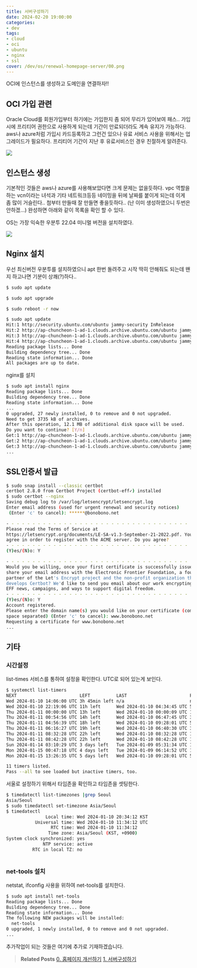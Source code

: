 ```yaml
---
title: 서버구성하기
date: 2024-02-20 19:00:00
categories:
- dev
tags:
- cloud
- oci
- ubuntu
- nginx
- ssl
cover: /dev/os/renewal-homepage-server/00.png
---
```


OCI에 인스턴스를 생성하고 도메인을 연결하자!!

<!-- more -->

## OCI 가입 관련
Oracle Cloud를 회원가입부터 하기에는 가입한지 좀 되어 무리가 있어보여 패스..
가입시에 프리티어 권한으로 사용하게 되는데 기간이 만료되더라도 계속 유지가 가능하다.
aws나 azure처럼 가입시 카드등록하고 그런건 있으나 유료 서비스 사용을 위해서는 업그레이드가 필요하다.
프리티어 기간이 지난 후 유료서비스인 경우 친절하게 알려준다.

![](02.png)

## 인스턴스 생성
기본적인 것들은 aws나 azure를 사용해보았다면 크게 문제는 없을듯하다.
vpc 역할을 하는 vcn이라는 녀석과 기타 네트워크등등 네이밍을 뒤에 날짜를 붙이게 되는데 이게 좀 많이 거슬린다..
첨부터 만들때 잘 만들면 좋을듯하다.. (난 이미 생성하였으니 두번은 안하겠...)
완성하면 아래와 같이 목록을 확인 할 수 있다.

OS는 가장 익숙한 우분투 22.04 미니멀 버전을 설치하였다.

![](01.png)

## Nginx 설치
우선 최신버전 우분투를 설치하였으니 apt 한번 돌려주고 시작
딱히 안해줘도 되는데 왠지 하고나면 기분이 상쾌(?)하다..
```sh
$ sudo apt update

$ sudo apt upgrade

$ sudo reboot -r now

$ sudo apt update
Hit:1 http://security.ubuntu.com/ubuntu jammy-security InRelease
Hit:2 http://ap-chuncheon-1-ad-1.clouds.archive.ubuntu.com/ubuntu jammy InRelease
Hit:3 http://ap-chuncheon-1-ad-1.clouds.archive.ubuntu.com/ubuntu jammy-updates InRelease
Hit:4 http://ap-chuncheon-1-ad-1.clouds.archive.ubuntu.com/ubuntu jammy-backports InRelease
Reading package lists... Done
Building dependency tree... Done
Reading state information... Done
All packages are up to date.
```

nginx를 설치
```sh
$ sudo apt install nginx
Reading package lists... Done
Building dependency tree... Done
Reading state information... Done
...
0 upgraded, 27 newly installed, 0 to remove and 0 not upgraded.
Need to get 3735 kB of archives.
After this operation, 12.1 MB of additional disk space will be used.
Do you want to continue? [Y/n]
Get:1 http://ap-chuncheon-1-ad-1.clouds.archive.ubuntu.com/ubuntu jammy/main amd64 libmaxminddb0 amd64 1.5.2-1build2 [24.7 kB]
Get:2 http://ap-chuncheon-1-ad-1.clouds.archive.ubuntu.com/ubuntu jammy/main amd64 libxau6 amd64 1:1.0.9-1build5 [7634 B]
Get:3 http://ap-chuncheon-1-ad-1.clouds.archive.ubuntu.com/ubuntu jammy/main amd64 libxdmcp6 amd64 1:1.1.3-0ubuntu5 [10.9 kB]
...
```


## SSL인증서 발급
```sh
$ sudo snap install --classic certbot
certbot 2.8.0 from Certbot Project (certbot-eff✓) installed
$ sudo certbot --nginx
Saving debug log to /var/log/letsencrypt/letsencrypt.log
Enter email address (used for urgent renewal and security notices)
 (Enter 'c' to cancel): ******@bonobono.net

- - - - - - - - - - - - - - - - - - - - - - - - - - - - - - - - - - - - - - - -
Please read the Terms of Service at
https://letsencrypt.org/documents/LE-SA-v1.3-September-21-2022.pdf. You must
agree in order to register with the ACME server. Do you agree?
- - - - - - - - - - - - - - - - - - - - - - - - - - - - - - - - - - - - - - - -
(Y)es/(N)o: Y

- - - - - - - - - - - - - - - - - - - - - - - - - - - - - - - - - - - - - - - -
Would you be willing, once your first certificate is successfully issued, to
share your email address with the Electronic Frontier Foundation, a founding
partner of the Let's Encrypt project and the non-profit organization that
develops Certbot? We'd like to send you email about our work encrypting the web,
EFF news, campaigns, and ways to support digital freedom.
- - - - - - - - - - - - - - - - - - - - - - - - - - - - - - - - - - - - - - - -
(Y)es/(N)o: Y
Account registered.
Please enter the domain name(s) you would like on your certificate (comma and/or
space separated) (Enter 'c' to cancel): www.bonobono.net
Requesting a certificate for www.bonobono.net
...
```

## 기타
### 시간설정
list-times 서비스를 통하여 설정을 확인한다. UTC로 되어 있는게 보인다.
```sh
$ systemctl list-timers
NEXT                        LEFT          LAST                        PASSED       UNIT                           ACTIVATES                       
Wed 2024-01-10 14:06:00 UTC 3h 45min left n/a                         n/a          snap.certbot.renew.timer       snap.certbot.renew.service
Wed 2024-01-10 22:19:06 UTC 11h left      Wed 2024-01-10 04:34:45 UTC 5h 45min ago motd-news.timer                motd-news.service
Thu 2024-01-11 00:00:00 UTC 13h left      Wed 2024-01-10 00:00:09 UTC 10h ago      dpkg-db-backup.timer           dpkg-db-backup.service
Thu 2024-01-11 00:54:56 UTC 14h left      Wed 2024-01-10 06:47:45 UTC 3h 32min ago fwupd-refresh.timer            fwupd-refresh.service
Thu 2024-01-11 04:56:39 UTC 18h left      Wed 2024-01-10 09:28:01 UTC 52min ago    apt-daily.timer                apt-daily.service
Thu 2024-01-11 06:16:27 UTC 19h left      Wed 2024-01-10 06:40:30 UTC 3h 39min ago apt-daily-upgrade.timer        apt-daily-upgrade.service
Thu 2024-01-11 08:32:28 UTC 22h left      Wed 2024-01-10 08:32:28 UTC 1h 47min ago update-notifier-download.timer update-notifier-download.service
Thu 2024-01-11 08:42:28 UTC 22h left      Wed 2024-01-10 08:42:28 UTC 1h 37min ago systemd-tmpfiles-clean.timer   systemd-tmpfiles-clean.service
Sun 2024-01-14 03:10:29 UTC 3 days left   Tue 2024-01-09 05:31:34 UTC 1 day 4h ago e2scrub_all.timer              e2scrub_all.service
Mon 2024-01-15 00:47:18 UTC 4 days left   Tue 2024-01-09 06:14:52 UTC 1 day 4h ago fstrim.timer                   fstrim.service
Mon 2024-01-15 13:26:35 UTC 5 days left   Wed 2024-01-10 09:28:01 UTC 52min ago    update-notifier-motd.timer     update-notifier-motd.service

11 timers listed.
Pass --all to see loaded but inactive timers, too.
```

서울로 설정하기 위해서 타임존을 확인하고 타임존을 셋팅한다.
```sh
$ timedatectl list-timezones |grep Seoul
Asia/Seoul
$ sudo timedatectl set-timezone Asia/Seoul
$ timedatectl
               Local time: Wed 2024-01-10 20:34:12 KST
           Universal time: Wed 2024-01-10 11:34:12 UTC
                 RTC time: Wed 2024-01-10 11:34:12
                Time zone: Asia/Seoul (KST, +0900)
System clock synchronized: yes
              NTP service: active
          RTC in local TZ: no
          
```

### net-tools 설치
netstat, ifconfig 사용을 위하여 net-tools를 설치한다.
```sh
$ sudo apt install net-tools
Reading package lists... Done
Building dependency tree... Done
Reading state information... Done
The following NEW packages will be installed:
  net-tools
0 upgraded, 1 newly installed, 0 to remove and 0 not upgraded.
...
```

추가작업이 되는 것들은 여기에 추가로 기재하겠습니다.

> **Related Posts**
> [0. 홈페이지 개선하기](../renewal-homepage/)
> [1. 서버구성하기](../renewal-homepage-server/)
